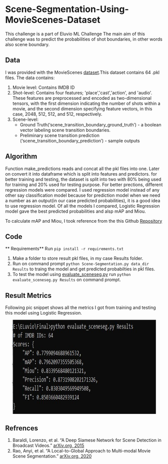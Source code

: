# Scene-Segmentation-Using-MovieScenes-Dataset

This challenge is a part of Eluvio ML Challenge
The main aim of this challenge was to predict the probabilities of shot boundaries, in other words also scene boundary.

## Data
I was provided with the MovieScenes [dataset](https://drive.google.com/file/d/1oZSOkd4lFmbY205VKQ9aPv1Hz3T_-N6e/view).This dataset contains 64 .pkl files.
The data contains:
1. Movie level: Contains IMDB ID
2. Shot-level: Contains four features; 'place','cast','action', and 'audio'. These features are preprocessed and encoded as two-dimensional tensors, with the first dimension indicating the number of shots within a movie, and the second dimension specifying feature vectors, in this case, 2048, 512, 512, and 512, respectively.
3. Scene-level:
    * Ground Truth(‘scene_transition_boundary_ground_truth’) - a boolean vector labeling scene transition boundaries.
    * Preliminary scene transition prediction (‘scene_transition_boundary_prediction’) - sample outputs

## Algorithm
Function make_predictions reads and concat all the pkl files into one. Later on convert it into dataframe which is split into features and predictors.
for better training and testing, the dataset is split into two with 80% being used for training and 20% used for testing purpose. For better prections, different regression models were compared. I used regression model instead of any other say classification model because for prediction model when we need a number as an output(in our case predicted probabilities), it is a good idea to use regression model. Of all the models I compared, Logistic Regression model gave the best predicted probabilities and alsp mAP and Miou.

To calculate mAP and Miou, I took reference from the this Github [Repository](https://github.com/eluv-io/elv-ml-challenge)

## Code
** Requirements**
Run ```pip install -r requirements.txt```

1. Make a folder to store result pkl files, in my case Results folder.
2. Run on command prompt ```python Scene-Segmentation.py data_dir Results``` to traing the model and get predicted probabilties in pkl files.
3. To test the model using [evaluate_sceneseg.py](https://github.com/Nikhil9786/Scene-Segmentation-Using-MovieScenes-Dataset/blob/main/evaluate_sceneseg.py) run ```python evaluate_sceneseg.py Results``` on command prompt.

## Result Metrics
Following pic snippet shows all the metrics I got from training and testing this model using Logistic Regression.

<p align="center">
  <img width="460" height="300" src="https://github.com/Nikhil9786/Scene-Segmentation-Using-MovieScenes-Dataset/blob/main/Result.JPG">
</p>

## Refrences
1. Baraldi, Lorenzo, et al. “A Deep Siamese Network for Scene Detection in Broadcast Videos.” [arXiv.org, 2015]( https://arxiv.org/abs/1510.08893)
2. Rao, Anyi, et al. “A Local-to-Global Approach to Multi-modal Movie Scene Segmentation.” [arXiv.org, 2020]( https://arxiv.org/abs/2004.02678)
